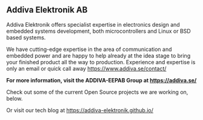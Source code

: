## Addiva Elektronik AB

Addiva Elektronik offers specialist expertise in electronics design and embedded systems development,
both microcontrollers and Linux or BSD based systems.

We have cutting-edge expertise in the area of communication and embedded power and are happy to help
already at the idea stage to bring your finished product all the way to production.  Experience and
expertise is only an email or quick call away <https://www.addiva.se/contact/>

<b>For more information, visit the ADDIVA-EEPAB Group at <https://addiva.se/></b>

Check out some of the current Open Source projects we are working on, below.

Or visit our tech blog at <https://addiva-elektronik.github.io/>

<!--

🙋‍♀️ A short introduction - what is your organization all about?
🌈 Contribution guidelines - how can the community get involved?
👩‍💻 Useful resources - where can the community find your docs? Is there anything else the community should know?
🍿 Fun facts - what does your team eat for breakfast?
🧙 Remember, you can do mighty things with the power of [Markdown](https://docs.github.com/github/writing-on-github/getting-started-with-writing-and-formatting-on-github/basic-writing-and-formatting-syntax)
-->
